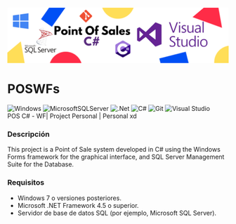 ![GitHub Header](POINTOFSALECV2.png)

# POSWFs
![Windows](https://img.shields.io/badge/Windows-0078D6?style=for-the-badge&logo=windows&logoColor=white) ![MicrosoftSQLServer](https://img.shields.io/badge/Microsoft%20SQL%20Server-CC2927?style=for-the-badge&logo=microsoft%20sql%20server&logoColor=white) ![.Net](https://img.shields.io/badge/.NET-5C2D91?style=for-the-badge&logo=.net&logoColor=white) 	![C#](https://img.shields.io/badge/c%23-%23239120.svg?style=for-the-badge&logo=csharp&logoColor=white) ![Git](https://img.shields.io/badge/git-%23F05033.svg?style=for-the-badge&logo=git&logoColor=white) ![Visual Studio](https://img.shields.io/badge/Visual%20Studio-5C2D91.svg?style=for-the-badge&logo=visual-studio&logoColor=white)
<br>
POS C# - WF| Project Personal | Personal xd

### Descripción 
This project is a Point of Sale system developed in C# using the Windows Forms framework for the graphical interface, and SQL Server Management Suite for the Database.

### Requisitos 
* Windows 7 o versiones posteriores.
* Microsoft .NET Framework 4.5 o superior.
* Servidor de base de datos SQL (por ejemplo, Microsoft SQL Server).
